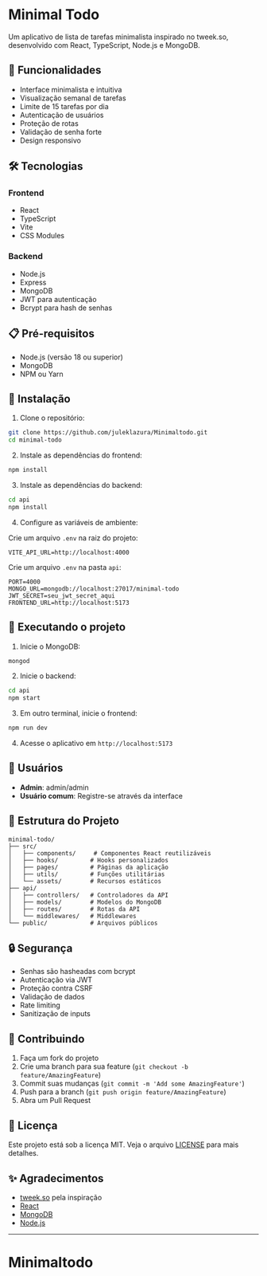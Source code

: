 # Minimal Todo

Um aplicativo de lista de tarefas minimalista inspirado no tweek.so, desenvolvido com React, TypeScript, Node.js e MongoDB.

## 🚀 Funcionalidades

- Interface minimalista e intuitiva
- Visualização semanal de tarefas
- Limite de 15 tarefas por dia
- Autenticação de usuários
- Proteção de rotas
- Validação de senha forte
- Design responsivo

## 🛠️ Tecnologias

### Frontend
- React
- TypeScript
- Vite
- CSS Modules

### Backend
- Node.js
- Express
- MongoDB
- JWT para autenticação
- Bcrypt para hash de senhas

## 📋 Pré-requisitos

- Node.js (versão 18 ou superior)
- MongoDB
- NPM ou Yarn

## 🔧 Instalação

1. Clone o repositório:
```bash
git clone https://github.com/juleklazura/Minimaltodo.git
cd minimal-todo
```

2. Instale as dependências do frontend:
```bash
npm install
```

3. Instale as dependências do backend:
```bash
cd api
npm install
```

4. Configure as variáveis de ambiente:

Crie um arquivo `.env` na raiz do projeto:
```env
VITE_API_URL=http://localhost:4000
```

Crie um arquivo `.env` na pasta `api`:
```env
PORT=4000
MONGO_URL=mongodb://localhost:27017/minimal-todo
JWT_SECRET=seu_jwt_secret_aqui
FRONTEND_URL=http://localhost:5173
```

## 🚀 Executando o projeto

1. Inicie o MongoDB:
```bash
mongod
```

2. Inicie o backend:
```bash
cd api
npm start
```

3. Em outro terminal, inicie o frontend:
```bash
npm run dev
```

4. Acesse o aplicativo em `http://localhost:5173`

## 👥 Usuários

- **Admin**: admin/admin
- **Usuário comum**: Registre-se através da interface

## 📝 Estrutura do Projeto

```
minimal-todo/
├── src/
│   ├── components/     # Componentes React reutilizáveis
│   ├── hooks/         # Hooks personalizados
│   ├── pages/         # Páginas da aplicação
│   ├── utils/         # Funções utilitárias
│   └── assets/        # Recursos estáticos
├── api/
│   ├── controllers/   # Controladores da API
│   ├── models/        # Modelos do MongoDB
│   ├── routes/        # Rotas da API
│   └── middlewares/   # Middlewares
└── public/            # Arquivos públicos
```

## 🔒 Segurança

- Senhas são hasheadas com bcrypt
- Autenticação via JWT
- Proteção contra CSRF
- Validação de dados
- Rate limiting
- Sanitização de inputs

## 🤝 Contribuindo

1. Faça um fork do projeto
2. Crie uma branch para sua feature (`git checkout -b feature/AmazingFeature`)
3. Commit suas mudanças (`git commit -m 'Add some AmazingFeature'`)
4. Push para a branch (`git push origin feature/AmazingFeature`)
5. Abra um Pull Request

## 📄 Licença

Este projeto está sob a licença MIT. Veja o arquivo [LICENSE](LICENSE) para mais detalhes.

## ✨ Agradecimentos

- [tweek.so](https://tweek.so) pela inspiração
- [React](https://reactjs.org)
- [MongoDB](https://www.mongodb.com)
- [Node.js](https://nodejs.org)

---
# Minimaltodo

